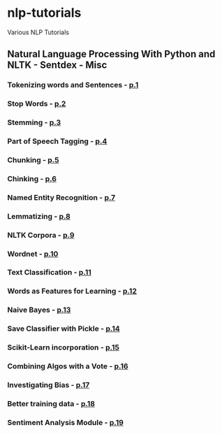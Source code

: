 # nlp-tutorials
Various NLP Tutorials
## Natural Language Processing With Python and NLTK - Sentdex - Misc 
### Tokenizing words and Sentences - [p.1](nlp_with_python_and_nltk/p1.py)
### Stop Words - [p.2](nlp_with_python_and_nltk/p2.py)
### Stemming -  [p.3](nlp_with_python_and_nltk/p3.py)
### Part of Speech Tagging - [p.4](nlp_with_python_and_nltk/p4.py)
### Chunking - [p.5](nlp_with_python_and_nltk/p5.py)
### Chinking - [p.6](nlp_with_python_and_nltk/p6.py)
### Named Entity Recognition - [p.7](nlp_with_python_and_nltk/p7.py)
### Lemmatizing - [p.8](nlp_with_python_and_nltk/p8.py)
### NLTK Corpora - [p.9](nlp_with_python_and_nltk/p9.py)
### Wordnet - [p.10](nlp_with_python_and_nltk/p10.py)
### Text Classification - [p.11](nlp_with_python_and_nltk/p11.py)
### Words as Features for Learning - [p.12](nlp_with_python_and_nltk/p12.py)
### Naive Bayes - [p.13](nlp_with_python_and_nltk/p13.py)
### Save Classifier with Pickle - [p.14](nlp_with_python_and_nltk/p14.py)
### Scikit-Learn incorporation - [p.15](nlp_with_python_and_nltk/p15.py)
### Combining Algos with a Vote - [p.16](nlp_with_python_and_nltk/p16.py)
### Investigating Bias - [p.17](nlp_with_python_and_nltk/p17.py)
### Better training data - [p.18](nlp_with_python_and_nltk/p18.py)
### Sentiment Analysis Module - [p.19](nlp_with_python_and_nltk/p19.py)
